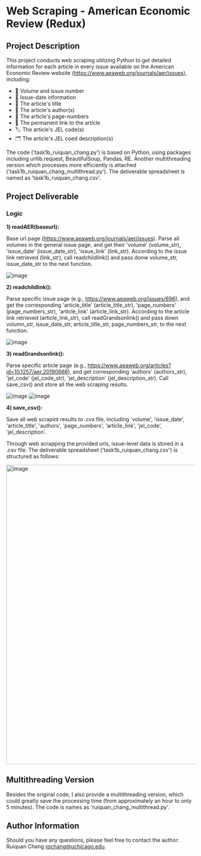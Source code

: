 # Web Scraping - American Economic Review (Redux)

## Project Description

This project conducts web scraping utilizing Python to get detailed information for each article in every issue available on the American Economic Review website (https://www.aeaweb.org/journals/aer/issues), including:

- 📖 Volume and issue number
- 📅 Issue-date information
- 📄 The article's title
- 👤 The article's author(s)
- 🔢 The article's page-numbers
- 🔗 The permanent link to the article
- 🏷 The article's JEL code(s)
- 🗂 The article's JEL coed description(s)

The code ('task1b_ruiquan_chang.py') is based on Python, using packages including urllib.request, BeautifulSoup, Pandas, RE. Another multithreading version which processes more efficiently is attached ('task1b_ruiquan_chang_multithread.py'). The deliverable spreadsheet is named as 'task1b_ruiquan_chang.csv'.

## Project Deliverable

### Logic

**1) readAER(baseurl):** 

Base url page (https://www.aeaweb.org/journals/aer/issues). Parse all volumes in the general issue page, and get their 'volume' (volume_str), 'issue_date' (issue_date_str), 'issue_link' (link_str). According to the issue link retrieved (link_str), call readchildlink() and pass donw volume_str, issue_date_str to the next function.

![image](https://user-images.githubusercontent.com/102669789/193464752-0fb59ee1-97ec-4523-8bf6-86b978335100.png)

**2) readchildlink():** 

Parse specific issue page (e.g., https://www.aeaweb.org/issues/696), and get the corresponding 'article_title' (article_title_str), 'page_numbers' (page_numbers_str), 'article_link' (article_link_str). According to the article link retrieved (article_link_str), call readGrandsonlink() and pass down volumn_str, issue_date_str, article_title_str, page_numbers_str, to the next function.

![image](https://user-images.githubusercontent.com/102669789/193464806-7695470f-7125-4499-82c4-cc03fc14f5c2.png)

**3) readGrandsonlink():**

Parse specific article page (e.g., https://www.aeaweb.org/articles?id=10.1257/aer.20190668), and get corresponding 'authors' (authors_str), 'jel_code' (jel_code_str), 'jel_description' (jel_description_str). Call save_csv() and store all the web scraping results.

![image](https://user-images.githubusercontent.com/102669789/193464851-f086f841-43b1-4f04-8cad-1f7322779091.png)
![image](https://user-images.githubusercontent.com/102669789/193464910-e234db7e-fb63-4cca-b9ba-3605627de32c.png)

**4) save_csv():**

Save all web scrapint results to .cvs file, including 'volume', 'issue_date', 'article_title', 'authors', 'page_numbers', 'article_link', 'jel_code', 'jel_description'.

Through web scrapping the provided urls, issue-level data is stored in a .csv file. The deliverable spreadsheet ('task1b_ruiquan_chang.csv') is structured as follows:

<img width="800" alt="image" src="https://user-images.githubusercontent.com/102669789/193464634-3e7efbd8-d630-4423-9fcb-cb79648f8bb3.png">

## Multithreading Version

Besides the original code, I also provide a multithreading version, which could greatly save the processing time (from approximately an hour to only 5 minutes). The code is names as 'ruiquan_chang_multithread.py'.

## Author Information

Should you have any questions, please feel free to contact the author: Ruiquan Chang <rqchang@uchicago.edu>.
